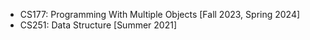 <!-- ---
title: "Teaching Assistant, Purdue University"
collection: teaching
type: "Undergraduate course"
permalink: /teaching/undergrad-ta
venue: "Purdue University, Computer Science Department"
date: 2021 - 2024
location: "West Lafayette, Indiana, U.S."
--- -->

<!-- This is a description of a teaching experience. You can use markdown like any other post. -->

<!-- Teaching Assistant
====== -->
- CS177: Programming With Multiple Objects \[Fall 2023, Spring 2024\]
- CS251: Data Structure \[Summer 2021\]

<!-- Heading 2
======

Heading 3
====== -->
